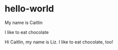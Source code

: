 # hello-world

My name is Caitlin

I like to eat chocolate

Hi Caitlin, my name is Liz. I like to eat chocolate, too!